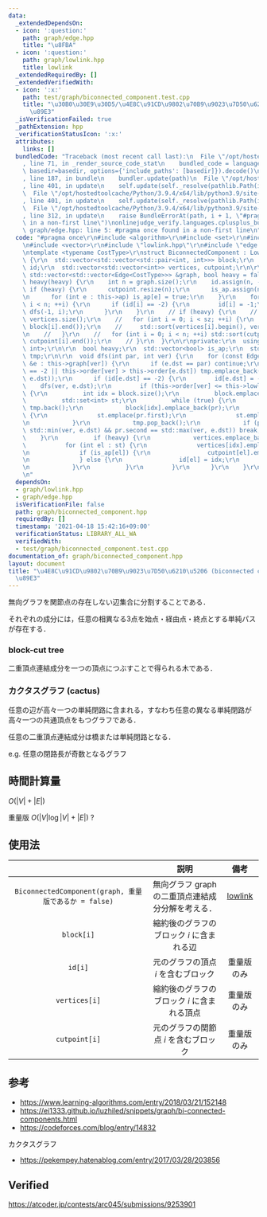 ```yaml
---
data:
  _extendedDependsOn:
  - icon: ':question:'
    path: graph/edge.hpp
    title: "\u8FBA"
  - icon: ':question:'
    path: graph/lowlink.hpp
    title: lowlink
  _extendedRequiredBy: []
  _extendedVerifiedWith:
  - icon: ':x:'
    path: test/graph/biconnected_component.test.cpp
    title: "\u30B0\u30E9\u30D5/\u4E8C\u91CD\u9802\u70B9\u9023\u7D50\u6210\u5206\u5206\
      \u89E3"
  _isVerificationFailed: true
  _pathExtension: hpp
  _verificationStatusIcon: ':x:'
  attributes:
    links: []
  bundledCode: "Traceback (most recent call last):\n  File \"/opt/hostedtoolcache/Python/3.9.4/x64/lib/python3.9/site-packages/onlinejudge_verify/documentation/build.py\"\
    , line 71, in _render_source_code_stat\n    bundled_code = language.bundle(stat.path,\
    \ basedir=basedir, options={'include_paths': [basedir]}).decode()\n  File \"/opt/hostedtoolcache/Python/3.9.4/x64/lib/python3.9/site-packages/onlinejudge_verify/languages/cplusplus.py\"\
    , line 187, in bundle\n    bundler.update(path)\n  File \"/opt/hostedtoolcache/Python/3.9.4/x64/lib/python3.9/site-packages/onlinejudge_verify/languages/cplusplus_bundle.py\"\
    , line 401, in update\n    self.update(self._resolve(pathlib.Path(included), included_from=path))\n\
    \  File \"/opt/hostedtoolcache/Python/3.9.4/x64/lib/python3.9/site-packages/onlinejudge_verify/languages/cplusplus_bundle.py\"\
    , line 401, in update\n    self.update(self._resolve(pathlib.Path(included), included_from=path))\n\
    \  File \"/opt/hostedtoolcache/Python/3.9.4/x64/lib/python3.9/site-packages/onlinejudge_verify/languages/cplusplus_bundle.py\"\
    , line 312, in update\n    raise BundleErrorAt(path, i + 1, \"#pragma once found\
    \ in a non-first line\")\nonlinejudge_verify.languages.cplusplus_bundle.BundleErrorAt:\
    \ graph/edge.hpp: line 5: #pragma once found in a non-first line\n"
  code: "#pragma once\r\n#include <algorithm>\r\n#include <set>\r\n#include <utility>\r\
    \n#include <vector>\r\n#include \"lowlink.hpp\"\r\n#include \"edge.hpp\"\r\n\r\
    \ntemplate <typename CostType>\r\nstruct BiconnectedComponent : Lowlink<CostType>\
    \ {\r\n  std::vector<std::vector<std::pair<int, int>>> block;\r\n  std::vector<int>\
    \ id;\r\n  std::vector<std::vector<int>> vertices, cutpoint;\r\n\r\n  BiconnectedComponent(const\
    \ std::vector<std::vector<Edge<CostType>>> &graph, bool heavy = false) : Lowlink<CostType>(graph),\
    \ heavy(heavy) {\r\n    int n = graph.size();\r\n    id.assign(n, -2);\r\n   \
    \ if (heavy) {\r\n      cutpoint.resize(n);\r\n      is_ap.assign(n, false);\r\
    \n      for (int e : this->ap) is_ap[e] = true;\r\n    }\r\n    for (int i = 0;\
    \ i < n; ++i) {\r\n      if (id[i] == -2) {\r\n        id[i] = -1;\r\n       \
    \ dfs(-1, i);\r\n      }\r\n    }\r\n    // if (heavy) {\r\n    //   int sz =\
    \ vertices.size();\r\n    //   for (int i = 0; i < sz; ++i) {\r\n    //     std::sort(block[i].begin(),\
    \ block[i].end());\r\n    //     std::sort(vertices[i].begin(), vertices[i].end());\r\
    \n    //   }\r\n    //   for (int i = 0; i < n; ++i) std::sort(cutpoint[i].begin(),\
    \ cutpoint[i].end());\r\n    // }\r\n  }\r\n\r\nprivate:\r\n  using P = std::pair<int,\
    \ int>;\r\n\r\n  bool heavy;\r\n  std::vector<bool> is_ap;\r\n  std::vector<P>\
    \ tmp;\r\n\r\n  void dfs(int par, int ver) {\r\n    for (const Edge<CostType>\
    \ &e : this->graph[ver]) {\r\n      if (e.dst == par) continue;\r\n      if (id[e.dst]\
    \ == -2 || this->order[ver] > this->order[e.dst]) tmp.emplace_back(std::minmax(ver,\
    \ e.dst));\r\n      if (id[e.dst] == -2) {\r\n        id[e.dst] = -1;\r\n    \
    \    dfs(ver, e.dst);\r\n        if (this->order[ver] <= this->lowlink[e.dst])\
    \ {\r\n          int idx = block.size();\r\n          block.emplace_back();\r\n\
    \          std::set<int> st;\r\n          while (true) {\r\n            P pr =\
    \ tmp.back();\r\n            block[idx].emplace_back(pr);\r\n            if (heavy)\
    \ {\r\n              st.emplace(pr.first);\r\n              st.emplace(pr.second);\r\
    \n            }\r\n            tmp.pop_back();\r\n            if (pr.first ==\
    \ std::min(ver, e.dst) && pr.second == std::max(ver, e.dst)) break;\r\n      \
    \    }\r\n          if (heavy) {\r\n            vertices.emplace_back();\r\n \
    \           for (int el : st) {\r\n              vertices[idx].emplace_back(el);\r\
    \n              if (is_ap[el]) {\r\n                cutpoint[el].emplace_back(idx);\r\
    \n              } else {\r\n                id[el] = idx;\r\n              }\r\
    \n            }\r\n          }\r\n        }\r\n      }\r\n    }\r\n  }\r\n};\r\
    \n"
  dependsOn:
  - graph/lowlink.hpp
  - graph/edge.hpp
  isVerificationFile: false
  path: graph/biconnected_component.hpp
  requiredBy: []
  timestamp: '2021-04-18 15:42:16+09:00'
  verificationStatus: LIBRARY_ALL_WA
  verifiedWith:
  - test/graph/biconnected_component.test.cpp
documentation_of: graph/biconnected_component.hpp
layout: document
title: "\u4E8C\u91CD\u9802\u70B9\u9023\u7D50\u6210\u5206 (biconnected component) \u5206\
  \u89E3"
---
```


無向グラフを関節点の存在しない辺集合に分割することである．

それぞれの成分には，任意の相異なる3点を始点・経由点・終点とする単純パスが存在する．


### block-cut tree

二重頂点連結成分を一つの頂点につぶすことで得られる木である．


### カクタスグラフ (cactus)

任意の辺が高々一つの単純閉路に含まれる，すなわち任意の異なる単純閉路が高々一つの共通頂点をもつグラフである．

任意の二重頂点連結成分は橋または単純閉路となる．

e.g. 任意の閉路長が奇数となるグラフ


## 時間計算量

$O(\lvert V \rvert + \lvert E \rvert)$

重量版 $O(\lvert V \rvert \log{\lvert V \rvert} + \lvert E \rvert)$ ?


## 使用法

||説明|備考|
|:--:|:--:|:--:|
|`BiconnectedComponent(graph, 重量版であるか = false)`|無向グラフ $\mathrm{graph}$ の二重頂点連結成分分解を考える．|[lowlink](lowlink.md)|
|`block[i]`|縮約後のグラフのブロック $i$ に含まれる辺||
|`id[i]`|元のグラフの頂点 $i$ を含むブロック|重量版のみ|
|`vertices[i]`|縮約後のグラフのブロック $i$ に含まれる頂点|重量版のみ|
|`cutpoint[i]`|元のグラフの関節点 $i$ を含むブロック|重量版のみ|


## 参考

- https://www.learning-algorithms.com/entry/2018/03/21/152148
- https://ei1333.github.io/luzhiled/snippets/graph/bi-connected-components.html
- https://codeforces.com/blog/entry/14832

カクタスグラフ
- https://pekempey.hatenablog.com/entry/2017/03/28/203856


## Verified

https://atcoder.jp/contests/arc045/submissions/9253901
